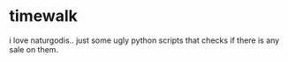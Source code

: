 # timewalk

i love naturgodis.. just some ugly python scripts that checks if there is any sale on them.


